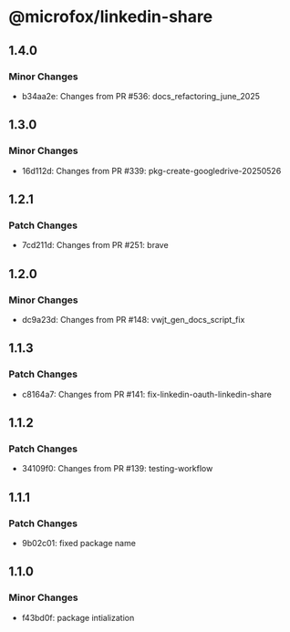 # @microfox/linkedin-share

## 1.4.0

### Minor Changes

- b34aa2e: Changes from PR #536: docs_refactoring_june_2025

## 1.3.0

### Minor Changes

- 16d112d: Changes from PR #339: pkg-create-googledrive-20250526

## 1.2.1

### Patch Changes

- 7cd211d: Changes from PR #251: brave

## 1.2.0

### Minor Changes

- dc9a23d: Changes from PR #148: vwjt_gen_docs_script_fix

## 1.1.3

### Patch Changes

- c8164a7: Changes from PR #141: fix-linkedin-oauth-linkedin-share

## 1.1.2

### Patch Changes

- 34109f0: Changes from PR #139: testing-workflow

## 1.1.1

### Patch Changes

- 9b02c01: fixed package name

## 1.1.0

### Minor Changes

- f43bd0f: package intialization
